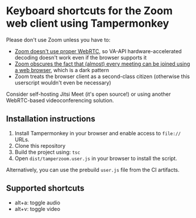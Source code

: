 # Keyboard shortcuts for the Zoom web client using Tampermonkey
Please don't use Zoom unless you have to:
* [Zoom doesn't use proper WebRTC](https://webrtchacks.com/zoom-avoids-using-webrtc/), so VA-API hardware-accelerated decoding doesn't work even if the browser supports it
* [Zoom obscures the fact that (almost) every meeting can be joined using a web browser](https://news.ycombinator.com/item?id=22664751), which is a dark pattern
* Zoom treats the browser client as a second-class citizen (otherwise this userscript wouldn't even be necessary)

Consider self-hosting Jitsi Meet (it's open source!) or using another WebRTC-based videoconferencing solution.

## Installation instructions
1. Install Tampermonkey in your browser and enable access to `file://` URLs.
2. Clone this repository
3. Build the project using: `tsc`
4. Open `dist/tamperzoom.user.js` in your browser to install the script.

Alternatively, you can use the prebuild `user.js` file from the CI artifacts.

## Supported shortcuts
* alt+a: toggle audio
* alt+v: toggle video
